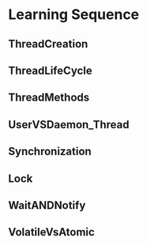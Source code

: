 # Learning Sequence

## ThreadCreation
## ThreadLifeCycle
## ThreadMethods
## UserVSDaemon_Thread
## Synchronization
## Lock
## WaitANDNotify

## VolatileVsAtomic
